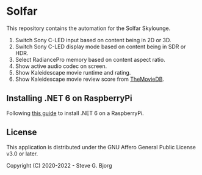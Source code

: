 # Solfar

This repository contains the automation for the Solfar Skylounge.

1. Switch Sony C-LED input based on content being in 2D or 3D.
1. Switch Sony C-LED display mode based on content being in SDR or HDR.
1. Select RadiancePro memory based on content aspect ratio.
1. Show active audio codec on screen.
1. Show Kaleidescape movie runtime and rating.
1. Show Kaleidescape movie review score from [TheMovieDB](https://www.themoviedb.org/).

## Installing .NET 6 on RaspberryPi

Following [this guide](https://www.petecodes.co.uk/install-and-use-microsoft-dot-net-6-with-the-raspberry-pi/) to install .NET 6 on a RaspberryPi.

## License

This application is distributed under the GNU Affero General Public License v3.0 or later.

Copyright (C) 2020-2022 - Steve G. Bjorg